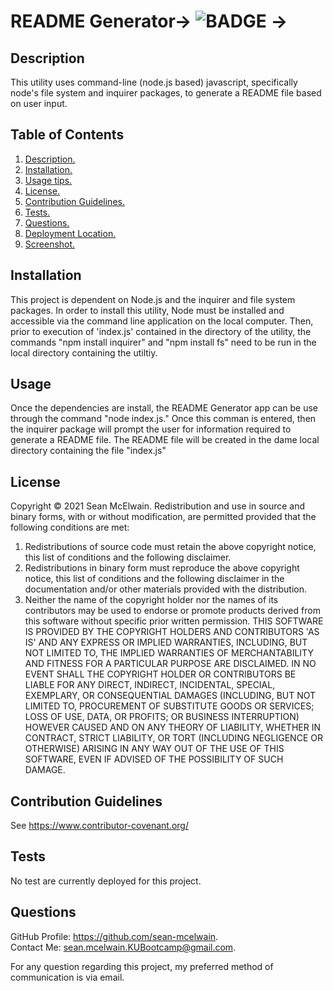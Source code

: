 # README Generator-> ![BADGE](https://img.shields.io/badge/license-BSD-green) ->
<a name='description'></a>
 ## Description 
This utility uses command-line (node.js based) javascript, specifically node's file system and inquirer packages, to generate a README file based on user input.
## Table of Contents  
 1. [ Description. ](#description)  
 2. [ Installation. ](#installation)  
 3. [ Usage tips. ](#usage)  
 4. [ License. ](#license)  
 5. [ Contribution Guidelines. ](#contribution)  
 6. [ Tests. ](#tests)  
 7. [ Questions. ](#questions)  
 8. [ Deployment Location. ](#link)  
 9. [ Screenshot. ](#screenshot)  

 <a name='installation'></a>
 ## Installation 
 This project is dependent on Node.js and the inquirer and file system packages.  In order to install this utility, Node must be installed and accessible via the command line application on the local computer.  Then, prior to execution of 'index.js' contained in the directory of the utility, the commands "npm install inquirer" and "npm install fs" need to be run in the local directory containing the utiltiy.
 <a name='usage'></a>
 ## Usage 
Once the dependencies are install, the README Generator app can be use through the command "node index.js." Once this comman is entered, then the inquirer package will prompt the user for information required to generate a README file.  The README file will be created in the dame local directory containing the file "index.js"
 <a name='license'></a>
 ## License 
Copyright © 2021 Sean McElwain.
Redistribution and use in source and binary forms, with or without modification, are permitted provided that the following conditions are met: 
 1. Redistributions of source code must retain the above copyright notice, this list of conditions and the following disclaimer.
 2. Redistributions in binary form must reproduce the above copyright notice, this list of conditions and the following disclaimer in the documentation and/or other materials provided with the distribution.
 3. Neither the name of the copyright holder nor the names of its contributors may be used to endorse or promote products derived from this software without specific prior written permission. 
THIS SOFTWARE IS PROVIDED BY THE COPYRIGHT HOLDERS AND CONTRIBUTORS 'AS IS' AND ANY EXPRESS OR IMPLIED WARRANTIES, INCLUDING, BUT NOT LIMITED TO, THE IMPLIED WARRANTIES OF MERCHANTABILITY AND FITNESS FOR A PARTICULAR PURPOSE ARE DISCLAIMED. IN NO EVENT SHALL THE COPYRIGHT HOLDER OR CONTRIBUTORS BE LIABLE FOR ANY DIRECT, INDIRECT, INCIDENTAL, SPECIAL, EXEMPLARY, OR CONSEQUENTIAL DAMAGES (INCLUDING, BUT NOT LIMITED TO, PROCUREMENT OF SUBSTITUTE GOODS OR SERVICES; LOSS OF USE, DATA, OR PROFITS; OR BUSINESS INTERRUPTION) HOWEVER CAUSED AND ON ANY THEORY OF LIABILITY, WHETHER IN CONTRACT, STRICT LIABILITY, OR TORT (INCLUDING NEGLIGENCE OR OTHERWISE) ARISING IN ANY WAY OUT OF THE USE OF THIS SOFTWARE, EVEN IF ADVISED OF THE POSSIBILITY OF SUCH DAMAGE.
 <a name='contribution'></a>
 ## Contribution Guidelines 
See https://www.contributor-covenant.org/
 <a name='tests'></a>
 ## Tests 
No test are currently deployed for this project.
 <a name='questions'></a>
 ## Questions 
GitHub Profile: https://github.com/sean-mcelwain.  
Contact Me: sean.mcelwain.KUBootcamp@gmail.com.  
 
For any question regarding this project, my preferred method of communication is via email.  